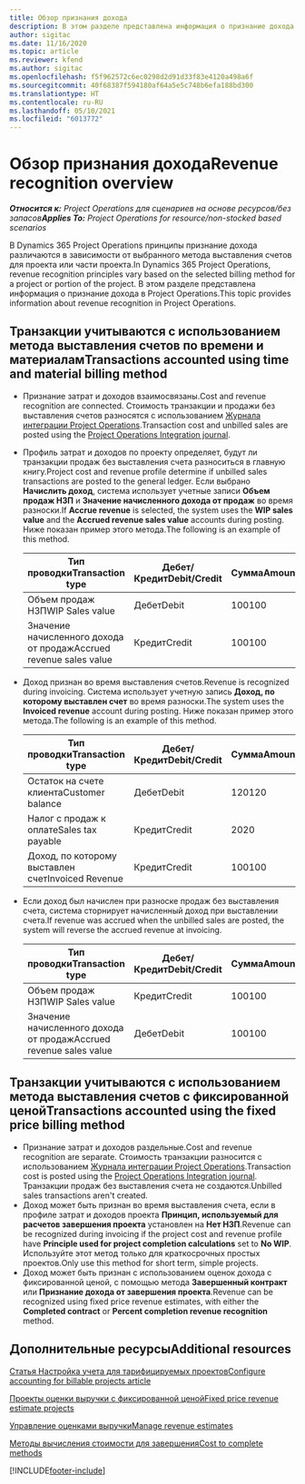 ```yaml
---
title: Обзор признания дохода
description: В этом разделе представлена информация о признание дохода в Project Operations.
author: sigitac
ms.date: 11/16/2020
ms.topic: article
ms.reviewer: kfend
ms.author: sigitac
ms.openlocfilehash: f5f962572c6ec0298d2d91d33f83e4120a498a6f
ms.sourcegitcommit: 40f68387f594180af64a5e5c748b6efa188bd300
ms.translationtype: HT
ms.contentlocale: ru-RU
ms.lasthandoff: 05/10/2021
ms.locfileid: "6013772"
---
```

# <a name="revenue-recognition-overview"></a><span data-ttu-id="9d03b-103">Обзор признания дохода</span><span class="sxs-lookup"><span data-stu-id="9d03b-103">Revenue recognition overview</span></span>

<span data-ttu-id="9d03b-104">_**Относится к:** Project Operations для сценариев на основе ресурсов/без запасов_</span><span class="sxs-lookup"><span data-stu-id="9d03b-104">_**Applies To:** Project Operations for resource/non-stocked based scenarios_</span></span>

<span data-ttu-id="9d03b-105">В Dynamics 365 Project Operations принципы признание дохода различаются в зависимости от выбранного метода выставления счетов для проекта или части проекта.</span><span class="sxs-lookup"><span data-stu-id="9d03b-105">In Dynamics 365 Project Operations, revenue recognition principles vary based on the selected billing method for a project or portion of the project.</span></span> <span data-ttu-id="9d03b-106">В этом разделе представлена информация о признание дохода в Project Operations.</span><span class="sxs-lookup"><span data-stu-id="9d03b-106">This topic provides information about revenue recognition in Project Operations.</span></span>

## <a name="transactions-accounted-using-time-and-material-billing-method"></a><span data-ttu-id="9d03b-107">Транзакции учитываются с использованием метода выставления счетов по времени и материалам</span><span class="sxs-lookup"><span data-stu-id="9d03b-107">Transactions accounted using time and material billing method</span></span>

- <span data-ttu-id="9d03b-108">Признание затрат и доходов взаимосвязаны.</span><span class="sxs-lookup"><span data-stu-id="9d03b-108">Cost and revenue recognition are connected.</span></span> <span data-ttu-id="9d03b-109">Стоимость транзакции и продажи без выставления счетов разносятся с использованием [Журнала интеграции Project Operations](../project-accounting/project-operations-integration-journal.md).</span><span class="sxs-lookup"><span data-stu-id="9d03b-109">Transaction cost and unbilled sales are posted using the [Project Operations Integration journal](../project-accounting/project-operations-integration-journal.md).</span></span>
- <span data-ttu-id="9d03b-110">Профиль затрат и доходов по проекту определяет, будут ли транзакции продаж без выставления счета разноситься в главную книгу.</span><span class="sxs-lookup"><span data-stu-id="9d03b-110">Project cost and revenue profile determine if unbilled sales transactions are posted to the general ledger.</span></span> <span data-ttu-id="9d03b-111">Если выбрано **Начислить доход**, система использует учетные записи **Объем продаж НЗП** и **Значение начисленного дохода от продаж** во время разноски.</span><span class="sxs-lookup"><span data-stu-id="9d03b-111">If **Accrue revenue** is selected, the system uses the **WIP sales value** and the **Accrued revenue sales value** accounts during posting.</span></span> <span data-ttu-id="9d03b-112">Ниже показан пример этого метода.</span><span class="sxs-lookup"><span data-stu-id="9d03b-112">The following is an example of this method.</span></span>  

  | <span data-ttu-id="9d03b-113">Тип проводки</span><span class="sxs-lookup"><span data-stu-id="9d03b-113">Transaction type</span></span> | <span data-ttu-id="9d03b-114">Дебет/Кредит</span><span class="sxs-lookup"><span data-stu-id="9d03b-114">Debit/Credit</span></span> | <span data-ttu-id="9d03b-115">Сумма</span><span class="sxs-lookup"><span data-stu-id="9d03b-115">Amount</span></span> |
  | --- | --- | --- |
  | <span data-ttu-id="9d03b-116">Объем продаж НЗП</span><span class="sxs-lookup"><span data-stu-id="9d03b-116">WIP Sales value</span></span> | <span data-ttu-id="9d03b-117">Дебет</span><span class="sxs-lookup"><span data-stu-id="9d03b-117">Debit</span></span> | <span data-ttu-id="9d03b-118">100</span><span class="sxs-lookup"><span data-stu-id="9d03b-118">100</span></span> |
  | <span data-ttu-id="9d03b-119">Значение начисленного дохода от продаж</span><span class="sxs-lookup"><span data-stu-id="9d03b-119">Accrued revenue sales value</span></span> | <span data-ttu-id="9d03b-120">Кредит</span><span class="sxs-lookup"><span data-stu-id="9d03b-120">Credit</span></span> | <span data-ttu-id="9d03b-121">100</span><span class="sxs-lookup"><span data-stu-id="9d03b-121">100</span></span> |

- <span data-ttu-id="9d03b-122">Доход признан во время выставления счетов.</span><span class="sxs-lookup"><span data-stu-id="9d03b-122">Revenue is recognized during invoicing.</span></span> <span data-ttu-id="9d03b-123">Система использует учетную запись **Доход, по которому выставлен счет** во время разноски.</span><span class="sxs-lookup"><span data-stu-id="9d03b-123">The system uses the **Invoiced revenue** account during posting.</span></span> <span data-ttu-id="9d03b-124">Ниже показан пример этого метода.</span><span class="sxs-lookup"><span data-stu-id="9d03b-124">The following is an example of this method.</span></span>  

  | <span data-ttu-id="9d03b-125">Тип проводки</span><span class="sxs-lookup"><span data-stu-id="9d03b-125">Transaction type</span></span> | <span data-ttu-id="9d03b-126">Дебет/Кредит</span><span class="sxs-lookup"><span data-stu-id="9d03b-126">Debit/Credit</span></span> | <span data-ttu-id="9d03b-127">Сумма</span><span class="sxs-lookup"><span data-stu-id="9d03b-127">Amount</span></span> |
  | --- | --- | --- |
  | <span data-ttu-id="9d03b-128">Остаток на счете клиента</span><span class="sxs-lookup"><span data-stu-id="9d03b-128">Customer balance</span></span> | <span data-ttu-id="9d03b-129">Дебет</span><span class="sxs-lookup"><span data-stu-id="9d03b-129">Debit</span></span> | <span data-ttu-id="9d03b-130">120</span><span class="sxs-lookup"><span data-stu-id="9d03b-130">120</span></span> |
  | <span data-ttu-id="9d03b-131">Налог с продаж к оплате</span><span class="sxs-lookup"><span data-stu-id="9d03b-131">Sales tax payable</span></span> | <span data-ttu-id="9d03b-132">Кредит</span><span class="sxs-lookup"><span data-stu-id="9d03b-132">Credit</span></span> | <span data-ttu-id="9d03b-133">20</span><span class="sxs-lookup"><span data-stu-id="9d03b-133">20</span></span> |
  | <span data-ttu-id="9d03b-134">Доход, по которому выставлен счет</span><span class="sxs-lookup"><span data-stu-id="9d03b-134">Invoiced Revenue</span></span> | <span data-ttu-id="9d03b-135">Кредит</span><span class="sxs-lookup"><span data-stu-id="9d03b-135">Credit</span></span> | <span data-ttu-id="9d03b-136">100</span><span class="sxs-lookup"><span data-stu-id="9d03b-136">100</span></span> |

- <span data-ttu-id="9d03b-137">Если доход был начислен при разноске продаж без выставления счета, система сторнирует начисленный доход при выставлении счета.</span><span class="sxs-lookup"><span data-stu-id="9d03b-137">If revenue was accrued when the unbilled sales are posted, the system will reverse the accrued revenue at invoicing.</span></span>

  | <span data-ttu-id="9d03b-138">Тип проводки</span><span class="sxs-lookup"><span data-stu-id="9d03b-138">Transaction type</span></span> | <span data-ttu-id="9d03b-139">Дебет/Кредит</span><span class="sxs-lookup"><span data-stu-id="9d03b-139">Debit/Credit</span></span> | <span data-ttu-id="9d03b-140">Сумма</span><span class="sxs-lookup"><span data-stu-id="9d03b-140">Amount</span></span> |
  | --- | --- | --- |
  | <span data-ttu-id="9d03b-141">Объем продаж НЗП</span><span class="sxs-lookup"><span data-stu-id="9d03b-141">WIP Sales value</span></span> | <span data-ttu-id="9d03b-142">Кредит</span><span class="sxs-lookup"><span data-stu-id="9d03b-142">Credit</span></span> | <span data-ttu-id="9d03b-143">100</span><span class="sxs-lookup"><span data-stu-id="9d03b-143">100</span></span> |
  | <span data-ttu-id="9d03b-144">Значение начисленного дохода от продаж</span><span class="sxs-lookup"><span data-stu-id="9d03b-144">Accrued revenue sales value</span></span> | <span data-ttu-id="9d03b-145">Дебет</span><span class="sxs-lookup"><span data-stu-id="9d03b-145">Debit</span></span> | <span data-ttu-id="9d03b-146">100</span><span class="sxs-lookup"><span data-stu-id="9d03b-146">100</span></span> |

## <a name="transactions-accounted-using-the-fixed-price-billing-method"></a><span data-ttu-id="9d03b-147">Транзакции учитываются с использованием метода выставления счетов с фиксированной ценой</span><span class="sxs-lookup"><span data-stu-id="9d03b-147">Transactions accounted using the fixed price billing method</span></span>

- <span data-ttu-id="9d03b-148">Признание затрат и доходов раздельные.</span><span class="sxs-lookup"><span data-stu-id="9d03b-148">Cost and revenue recognition are separate.</span></span> <span data-ttu-id="9d03b-149">Стоимость транзакции разносится с использованием [Журнала интеграции Project Operations](../project-accounting/project-operations-integration-journal.md).</span><span class="sxs-lookup"><span data-stu-id="9d03b-149">Transaction cost is posted using the [Project Operations Integration journal](../project-accounting/project-operations-integration-journal.md).</span></span> <span data-ttu-id="9d03b-150">Транзакции продаж без выставления счета не создаются.</span><span class="sxs-lookup"><span data-stu-id="9d03b-150">Unbilled sales transactions aren't created.</span></span>
- <span data-ttu-id="9d03b-151">Доход может быть признан во время выставления счета, если в профиле затрат и доходов проекта **Принцип, используемый для расчетов завершения проекта** установлен на **Нет НЗП**.</span><span class="sxs-lookup"><span data-stu-id="9d03b-151">Revenue can be recognized during invoicing if the project cost and revenue profile have **Principle used for project completion calculations** set to **No WIP**.</span></span> <span data-ttu-id="9d03b-152">Используйте этот метод только для краткосрочных простых проектов.</span><span class="sxs-lookup"><span data-stu-id="9d03b-152">Only use this method for short term, simple projects.</span></span>
- <span data-ttu-id="9d03b-153">Доход может быть признан с использованием оценок дохода с фиксированной ценой, с помощью метода **Завершенный контракт** или **Признание дохода от завершения проекта**.</span><span class="sxs-lookup"><span data-stu-id="9d03b-153">Revenue can be recognized using fixed price revenue estimates, with either the **Completed contract** or **Percent completion revenue recognition** method.</span></span>

## <a name="additional-resources"></a><span data-ttu-id="9d03b-154">Дополнительные ресурсы</span><span class="sxs-lookup"><span data-stu-id="9d03b-154">Additional resources</span></span>
[<span data-ttu-id="9d03b-155">Статья Настройка учета для тарифицируемых проектов</span><span class="sxs-lookup"><span data-stu-id="9d03b-155">Configure accounting for billable projects article</span></span>](../project-accounting/configure-accounting-billable-projects.md)

[<span data-ttu-id="9d03b-156">Проекты оценки выручки с фиксированной ценой</span><span class="sxs-lookup"><span data-stu-id="9d03b-156">Fixed price revenue estimate projects</span></span>](rev-rec-percentage-completion-method.md)

[<span data-ttu-id="9d03b-157">Управление оценками выручки</span><span class="sxs-lookup"><span data-stu-id="9d03b-157">Manage revenue estimates</span></span>](rev-rec-completed-contract-method.md)

[<span data-ttu-id="9d03b-158">Методы вычисления стоимости для завершения</span><span class="sxs-lookup"><span data-stu-id="9d03b-158">Cost to complete methods</span></span>](cost-complete-methods.md)


[!INCLUDE[footer-include](../includes/footer-banner.md)]